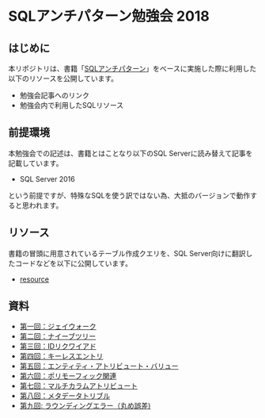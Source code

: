 # SQLアンチパターン勉強会 2018

## はじめに

本リポジトリは、書籍「[SQLアンチパターン](https://www.oreilly.co.jp/books/9784873115894/)」をベースに実施した際に利用した以下のリソースを公開しています。

* 勉強会記事へのリンク
* 勉強会内で利用したSQLリソース

## 前提環境

本勉強会での記述は、書籍とはことなり以下のSQL Serverに読み替えて記事を記載しています。

* SQL Server 2016

という前提ですが、特殊なSQLを使う訳ではない為、大抵のバージョンで動作すると思われます。

## リソース

書籍の冒頭に用意されているテーブル作成クエリを、SQL Server向けに翻訳したコードなどを以下に公開しています。

* [resource](resource)

## 資料

* [第一回：ジェイウォーク](https://qiita.com/aconit96/items/24f790662d9b88a3ab74)
* [第二回：ナイーブツリー](https://qiita.com/Nuits/items/ce554cbc3d26e9518bbe)
* [第三回：IDリクワイアド](https://qiita.com/ayayo/items/ba38853bca0c2cc2acb7)
* [第四回：キーレスエントリ](https://qiita.com/Nanakusajp/items/05f57caffa6462bae95a)
* [第五回：エンティティ・アトリビュート・バリュー](https://qiita.com/skyc_lin/items/37365a36416d0dc42431)
* [第六回：ポリモーフィック関連](https://qiita.com/dai329/items/1db8fbe37f43a465d801)
* [第七回：マルチカラムアトリビュート](https://qiita.com/24be_yuuki/items/be2300419aee4d576324)
* [第八回：メタデータトリブル](https://qiita.com/_kyam/items/ead506faa54f090f715c)
* [第九回: ラウンディングエラー（丸め誤差)](https://qiita.com/BigA-aka-KATO/items/6e4dd30d3fba5a25774d)
